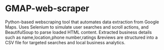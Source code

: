 # GMAP-web-scraper
Python-based webscraping tool that automates data extraction from Google Maps. Uses Selenium to simulate user searches and scroll actions, and BeautifulSoup to parse loaded HTML content. Extracted business details such as name,location,phone number,ratings &amp;reviews are structured into a CSV file for targeted  searches and local business analytics.
